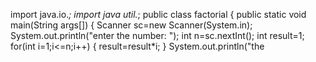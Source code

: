 import java.io.*;
import java util.*;
public class factorial
{
public static void main(String args[])
{
Scanner sc=new Scanner(System.in);
System.out.println("enter the number: ");
int n=sc.nextInt();
int result=1;
for(int i=1;i<=n;i++)
{
result=result*i;
}
System.out.println("the 
